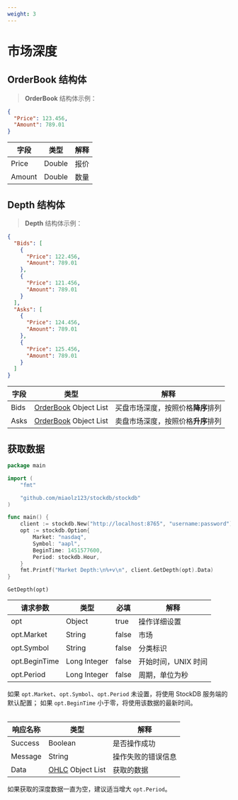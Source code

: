 ```yaml
---
weight: 3
---
```


# 市场深度

## OrderBook 结构体

> **OrderBook** 结构体示例：

```json
{
  "Price": 123.456,
  "Amount": 789.01
}
```

| 字段 | 类型 | 解释 |
| ---- | ---- | ---- |
| Price | Double | 报价 |
| Amount | Double | 数量 |

## Depth 结构体

> **Depth** 结构体示例：

```json
{
  "Bids": [
    {
      "Price": 122.456,
      "Amount": 789.01
    },
    {
      "Price": 121.456,
      "Amount": 789.01
    }
  ],
  "Asks": [
    {
      "Price": 124.456,
      "Amount": 789.01
    },
    {
      "Price": 125.456,
      "Amount": 789.01
    }
  ]
}
```

| 字段 | 类型 | 解释 |
| ---- | ---- | ---- |
| Bids | [OrderBook](#orderbook-结构体) Object List | 买盘市场深度，按照价格**降序**排列 |
| Asks | [OrderBook](#orderbook-结构体) Object List | 卖盘市场深度，按照价格**升序**排列 |

## 获取数据

```go
package main

import (
	"fmt"

	"github.com/miaolz123/stockdb/stockdb"
)

func main() {
	client := stockdb.New("http://localhost:8765", "username:password")
	opt := stockdb.Option{
		Market: "nasdaq",
		Symbol: "aapl",
		BeginTime: 1451577600,
		Period: stockdb.Hour,
	}
	fmt.Printf("Market Depth:\n%+v\n", client.GetDepth(opt).Data)
}
```

`GetDepth(opt)`

| 请求参数 | 类型 | 必填 | 解释 |
| -------- | ---- | ---- | ---- |
| opt | Object | true | 操作详细设置 |
| opt.Market | String | false | 市场 |
| opt.Symbol | String | false | 分类标识 |
| opt.BeginTime | Long Integer | false | 开始时间，UNIX 时间 |
| opt.Period | Long Integer | false | 周期，单位为秒 |

<aside class="notice">
如果 <code>opt.Market</code>、<code>opt.Symbol</code>、<code>opt.Period</code> 未设置，将使用 StockDB 服务端的默认配置；
如果 <code>opt.BeginTime</code> 小于零，将使用该数据的最新时间。
</aside>

<br>

| 响应名称 | 类型 | 解释 |
| -------- | ---- | ---- |
| Success | Boolean | 是否操作成功 |
| Message | String | 操作失败的错误信息 |
| Data | [OHLC](#ohlc-结构体) Object List | 获取的数据 |

<aside class="warning">
如果获取的深度数据一直为空，建议适当增大 <code>opt.Period</code>。
</aside>
